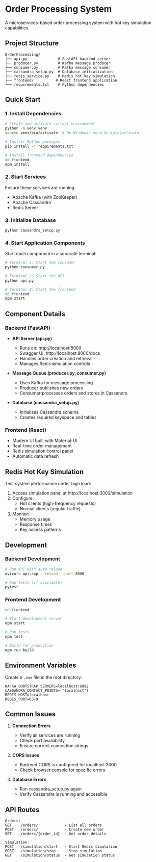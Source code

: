 # Order Processing System

A microservices-based order processing system with hot key simulation capabilities.

## Project Structure

```
OrderProcessing/
├── api.py              # FastAPI backend server
├── producer.py         # Kafka message producer
├── consumer.py         # Kafka message consumer
├── cassandra_setup.py  # Database initialization
├── redis_service.py    # Redis hot key simulation
├── frontend/          # React frontend application
└── requirements.txt    # Python dependencies
```

## Quick Start

### 1. Install Dependencies

```bash
# Create and activate virtual environment
python -m venv venv
source venv/bin/activate  # On Windows: venv\Scripts\activate

# Install Python packages
pip install -r requirements.txt

# Install frontend dependencies
cd frontend
npm install
```

### 2. Start Services

Ensure these services are running:
- Apache Kafka (with ZooKeeper)
- Apache Cassandra
- Redis Server

### 3. Initialize Database

```bash
python cassandra_setup.py
```

### 4. Start Application Components

Start each component in a separate terminal:

```bash
# Terminal 1: Start the consumer
python consumer.py

# Terminal 2: Start the API
python api.py

# Terminal 3: Start the frontend
cd frontend
npm start
```

## Component Details

### Backend (FastAPI)

- **API Server (api.py)**
  - Runs on: http://localhost:8000
  - Swagger UI: http://localhost:8000/docs
  - Handles order creation and retrieval
  - Manages Redis simulation controls

- **Message Queue (producer.py, consumer.py)**
  - Uses Kafka for message processing
  - Producer publishes new orders
  - Consumer processes orders and stores in Cassandra

- **Database (cassandra_setup.py)**
  - Initializes Cassandra schema
  - Creates required keyspace and tables

### Frontend (React)

- Modern UI built with Material-UI
- Real-time order management
- Redis simulation control panel
- Automatic data refresh

## Redis Hot Key Simulation

Test system performance under high load:

1. Access simulation panel at http://localhost:3000/simulation
2. Configure:
   - Hot clients (high-frequency requests)
   - Normal clients (regular traffic)
3. Monitor:
   - Memory usage
   - Response times
   - Key access patterns

## Development

### Backend Development

```bash
# Run API with auto-reload
uvicorn api:app --reload --port 8000

# Run tests (if available)
pytest
```

### Frontend Development

```bash
cd frontend

# Start development server
npm start

# Run tests
npm test

# Build for production
npm run build
```

## Environment Variables

Create a `.env` file in the root directory:

```env
KAFKA_BOOTSTRAP_SERVERS=localhost:9092
CASSANDRA_CONTACT_POINTS=["localhost"]
REDIS_HOST=localhost
REDIS_PORT=6379
```

## Common Issues

1. **Connection Errors**
   - Verify all services are running
   - Check port availability
   - Ensure correct connection strings

2. **CORS Issues**
   - Backend CORS is configured for localhost:3000
   - Check browser console for specific errors

3. **Database Errors**
   - Run cassandra_setup.py again
   - Verify Cassandra is running and accessible

## API Routes

```
Orders:
GET    /orders/            - List all orders
POST   /orders/            - Create new order
GET    /orders/{order_id}  - Get order details

Simulation:
POST   /simulation/start   - Start Redis simulation
POST   /simulation/stop    - Stop simulation
GET    /simulation/status  - Get simulation status 